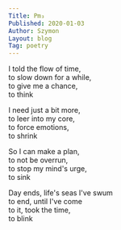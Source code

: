 ```yaml
---
Title: Pm₃  
Published: 2020-01-03
Author: Szymon  
Layout: blog  
Tag: poetry  
---
```

I told the flow of time,  
to slow down for a while,  
to give me a chance,  
to think  

I need just a bit more,  
to leer into my core,  
to force emotions,  
to shrink  

So I can make a plan,  
to not be overrun,  
to stop my mind's urge,  
to sink  

Day ends, life's seas I've swum  
to end, until I've come  
to it, took the time,  
to blink  
